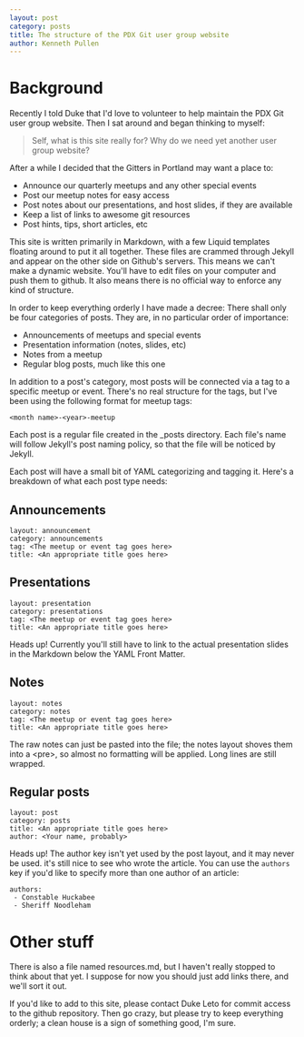 ```yaml
---
layout: post
category: posts
title: The structure of the PDX Git user group website
author: Kenneth Pullen
---
```

# Background

Recently I told Duke that I'd love to volunteer to help maintain the PDX Git user group website. Then I sat around and began thinking to myself:

> Self, what is this site really for? Why do we need yet another user group website?

After a while I decided that the Gitters in Portland may want a place to:

- Announce our quarterly meetups and any other special events
- Post our meetup notes for easy access
- Post notes about our presentations, and host slides, if they are available
- Keep a list of links to awesome git resources
- Post hints, tips, short articles, etc

This site is written primarily in Markdown, with a few Liquid templates floating around to put it all together. These files are crammed through Jekyll and appear on the other side on Github's servers. This means we can't make a dynamic website. You'll have to edit files on your computer and push them to github. It also means there is no official way to enforce any kind of structure.

In order to keep everything orderly I have made a decree: There shall only be four categories of posts. They are, in no particular order of importance:

- Announcements of meetups and special events
- Presentation information (notes, slides, etc)
- Notes from a meetup
- Regular blog posts, much like this one

In addition to a post's category, most posts will be connected via a tag to a specific meetup or event. There's no real structure for the tags, but I've been using the following format for meetup tags:

    <month name>-<year>-meetup

Each post is a regular file created in the _posts directory. Each file's name will follow Jekyll's post naming policy, so that the file will be noticed by Jekyll.

Each post will have a small bit of YAML categorizing and tagging it. Here's a breakdown of what each post type needs:

## Announcements
	layout: announcement
	category: announcements
	tag: <The meetup or event tag goes here>
	title: <An appropriate title goes here>

## Presentations
	layout: presentation
	category: presentations
	tag: <The meetup or event tag goes here>
	title: <An appropriate title goes here>

Heads up! Currently you'll still have to link to the actual presentation slides in the Markdown below the YAML Front Matter.

## Notes
	layout: notes
	category: notes
	tag: <The meetup or event tag goes here>
	title: <An appropriate title goes here>

The raw notes can just be pasted into the file; the notes layout shoves them into a \<pre\>, so almost no formatting will be applied. Long lines are still wrapped.

## Regular posts
	layout: post
	category: posts
	title: <An appropriate title goes here>
	author: <Your name, probably>

Heads up! The author key isn't yet used by the post layout, and it may never be used. it's still nice to see who wrote the article. You can use the `authors` key if you'd like to specify more than one author of an article:

	authors:
	 - Constable Huckabee
	 - Sheriff Noodleham

# Other stuff

There is also a file named resources.md, but I haven't really stopped to think about that yet. I suppose for now you should just add links there, and we'll sort it out.

If you'd like to add to this site, please contact Duke Leto for commit access to the github repository. Then go crazy, but please try to keep everything orderly; a clean house is a sign of something good, I'm sure.